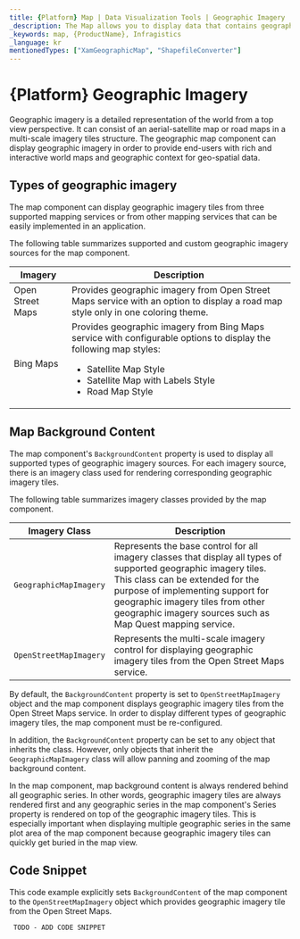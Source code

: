 ```yaml
---
title: {Platform} Map | Data Visualization Tools | Geographic Imagery | Infragistics
_description: The Map allows you to display data that contains geographic locations from view models or geo-spatial data loaded from shape files on geographic imagery maps.View the demo, dependencies, usage and toolbar for more information.
_keywords: map, {ProductName}, Infragistics
_language: kr
mentionedTypes: ["XamGeographicMap", "ShapefileConverter"]
---
```


# {Platform} Geographic Imagery

Geographic imagery is a detailed representation of the world from a top view perspective. It can consist of an aerial-satellite map or road maps in a multi-scale imagery tiles structure. The geographic map component can display geographic imagery in order to provide end-users with rich and interactive world maps and geographic context for geo-spatial data.

## Types of geographic imagery
The map component can display geographic imagery tiles from three supported mapping services or from other mapping services that can be easily implemented in an application.

The following table summarizes supported and custom geographic imagery sources for the map component.

| Imagery                    | Description   |
|----------------------------| --------------|
| Open Street Maps | Provides geographic imagery from Open Street Maps service with an option to display a road map style only in one coloring theme. |
| Bing Maps |Provides geographic imagery from Bing Maps service with configurable options to display the following map styles:<ul><li> Satellite Map Style</li><li> Satellite Map with Labels Style</li><li> Road Map Style</li>|

<!-- | Map Quest |Provides custom geographic imagery from Map Quest service with configurable options to display the following map styles:<ul><li>Satellite Map Style</li><li>Road Map Style</li></ul> -->

## Map Background Content
The map component's `BackgroundContent` property is used to display all supported types of geographic imagery sources. For each imagery source, there is an imagery class used for rendering corresponding geographic imagery tiles.

The following table summarizes imagery classes provided by the map component.

| Imagery Class | Description   |
|---------------|---------------|
|`GeographicMapImagery`|Represents the base control for all imagery classes that display all types of supported geographic imagery tiles. This class can be extended for the purpose of implementing support for geographic imagery tiles from other geographic imagery sources such as Map Quest mapping service.|
|`OpenStreetMapImagery`|Represents the multi-scale imagery control for displaying geographic imagery tiles from the Open Street Maps service.|

<!-- |`BingMapsMapImagery`|Represents the multi-scale imagery control for displaying geographic imagery tiles from the Bing Maps service.| -->

By default, the `BackgroundContent` property is set to `OpenStreetMapImagery` object and the map component displays geographic imagery tiles from the Open Street Maps service. In order to display different types of geographic imagery tiles, the map component must be re-configured.

In addition, the `BackgroundContent` property can be set to any object that inherits the class. However, only objects that inherit the `GeographicMapImagery` class will allow panning and zooming of the map background content.

In the map component, map background content is always rendered behind all geographic series. In other words, geographic imagery tiles are always rendered first and any geographic series in the map component's Series property is rendered on top of the geographic imagery tiles. This is especially important when displaying multiple geographic series in the same plot area of the map component because geographic imagery tiles can quickly get buried in the map view.

## Code Snippet

This code example explicitly sets `BackgroundContent` of the map component to the `OpenStreetMapImagery` object which provides geographic imagery tile from the Open Street Maps.

```html
 TODO - ADD CODE SNIPPET
```

